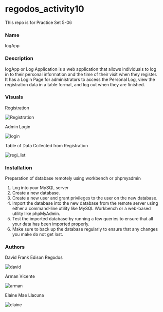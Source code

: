 # regodos_activity10
This repo is for Practice Set 5-06

### Name
logApp

### Description
logApp or Log Application is a web application that allows individuals to log in to their personal information and the time of their visit when they register. It has a Login Page for administrators to access the Personal Log, view the registration data in a table format, and log out when they are finished.

### Visuals
Registration

![Registration](https://user-images.githubusercontent.com/112542672/232824748-71e5ef69-5af2-4c36-8490-e0a655753faa.png)

Admin Login

![login](https://user-images.githubusercontent.com/112542672/232825100-b036bf18-9124-423b-b9ac-0f54d76e041c.png)

Table of Data Collected from Registration

![regi_list](https://user-images.githubusercontent.com/112542672/232825300-f33b700a-f9df-4f9e-ab4c-bcc5a944d921.png)

### Installation
Preparation of database remotely using workbench or phpmyadmin
1. Log into your MySQL server 
2. Create a new database. 
3. Create a new user and grant privileges to the user on the new database. 
4. Import the database into the new database from the remote server using either a command-line utility like MySQL Workbench or a web-based utility like phpMyAdmin. 
5. Test the imported database by running a few queries to ensure that all your data has been imported properly. 
6. Make sure to back up the database regularly to ensure that any changes you make do not get lost.

### Authors

David Frank Edison Regodos

![david](https://user-images.githubusercontent.com/121031464/232836678-eee50f1d-c91e-4e81-a22e-32fb2769cc6d.png)



Arman Vicente

![arman](https://user-images.githubusercontent.com/121031464/232836730-fa1ae12a-1e1d-43e0-a636-674363a8065a.png)



Elaine Mae Llacuna

![elaine](https://user-images.githubusercontent.com/121031464/232836559-a3140af2-f8e4-498a-8e54-8fbe4d1d9f72.png)

